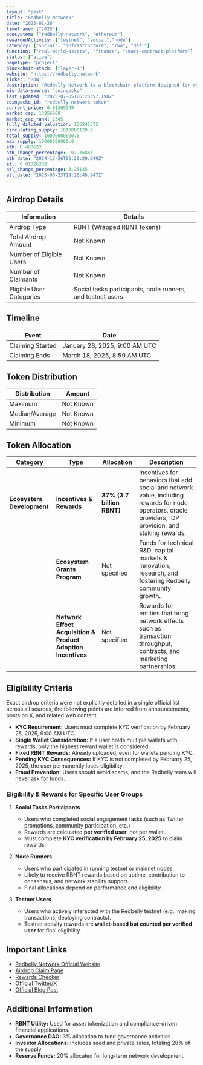 ```yaml
---
layout: "post"
title: "Redbelly Network"
date: "2025-01-26"
timeframe: ["2025"]
ecosystem: ["redbelly-network", "ethereum"]
rewardedActivity: ["testnet", "social","node"]
category: ["social", "infrastructure", "rwa", "defi"]
function: ["real-world-assets", "finance", "smart-contract-platform"]
status: ["alive"]
pagetype: "project"
blockchain-stack: ["layer-1"]
website: "https://redbelly.network"
ticker: "RBNT"
description: "Redbelly Network is a blockchain platform designed for real-world asset (RWA) tokenization, offering security, scalability, and compliance for financial applications."
mis-data-source: "coingecko"
last_updated: "2025-07-05T06:25:57.190Z"
coingecko_id: "redbelly-network-token"
current_price: 0.01369349
market_cap: 13956608
market_cap_rank: 1345
fully_diluted_valuation: 136845572
circulating_supply: 1019880129.0
total_supply: 10000000000.0
max_supply: 10000000000.0
ath: 0.483622
ath_change_percentage: -97.16861
ath_date: "2024-12-26T06:20:29.049Z"
atl: 0.01326202
atl_change_percentage: 3.25145
atl_date: "2025-06-23T19:20:48.947Z"
---
```


## Airdrop Details

| Information              | Details                                                    |
| ------------------------ | ---------------------------------------------------------- |
| Airdrop Type             | RBNT (Wrapped RBNT tokens)                                 |
| Total Airdrop Amount     | Not Known                                                  |
| Number of Eligible Users | Not Known                                                  |
| Number of Claimants      | Not Known                                                  |
| Eligible User Categories | Social tasks participants, node runners, and testnet users |

## Timeline

| Event            | Date                          |
| ---------------- | ----------------------------- |
| Claiming Started | January 28, 2025, 9:00 AM UTC |
| Claiming Ends    | March 18, 2025, 8:59 AM UTC   |

## Token Distribution

| Distribution   | Amount    |
| -------------- | --------- |
| Maximum        | Not Known |
| Median/Average | Not Known |
| Minimum        | Not Known |

## Token Allocation

| Category                  | Type                                                         | Allocation                 | Description                                                                                                                                             |
| ------------------------- | ------------------------------------------------------------ | -------------------------- | ------------------------------------------------------------------------------------------------------------------------------------------------------- |
| **Ecosystem Development** | **Incentives & Rewards**                                     | **37% (3.7 billion RBNT)** | Incentives for behaviors that add social and network value, including rewards for node operators, oracle providers, IDP provision, and staking rewards. |
|                           | **Ecosystem Grants Program**                                 | Not specified              | Funds for technical R&D, capital markets & innovation, research, and fostering Redbelly community growth.                                               |
|                           | **Network Effect Acquisition & Product Adoption Incentives** | Not specified              | Rewards for entities that bring network effects such as transaction throughput, contracts, and marketing partnerships.                                  |

## Eligibility Criteria

Exact airdrop criteria were not explicitly detailed in a single official list across all sources, the following points are inferred from announcements, posts on X, and related web content.

- **KYC Requirement:** Users must complete KYC verification by February 25, 2025, 9:00 AM UTC.
- **Single Wallet Consideration:** If a user holds multiple wallets with rewards, only the highest reward wallet is considered.
- **Fixed RBNT Rewards:** Already uploaded, even for wallets pending KYC.
- **Pending KYC Consequences:** If KYC is not completed by February 25, 2025, the user permanently loses eligibility.
- **Fraud Prevention:** Users should avoid scams, and the Redbelly team will never ask for funds.

### **Eligibility & Rewards for Specific User Groups**

1. **Social Tasks Participants**

   - Users who completed social engagement tasks (such as Twitter promotions, community participation, etc.)
   - Rewards are calculated **per verified user**, not per wallet.
   - Must complete **KYC verification by February 25, 2025** to claim rewards.

2. **Node Runners**

   - Users who participated in running testnet or mainnet nodes.
   - Likely to receive RBNT rewards based on uptime, contribution to consensus, and network stability support.
   - Final allocations depend on performance and eligibility.

3. **Testnet Users**
   - Users who actively interacted with the Redbelly testnet (e.g., making transactions, deploying contracts).
   - Testnet activity rewards are **wallet-based but counted per verified user** for final eligibility.

## Important Links

- [Redbelly Network Official Website](https://redbelly.network)
- [Airdrop Claim Page](https://redbelly.network/rewards-claim)
- [Rewards Checker](https://redbelly.network/rewards-checker)
- [Official Twitter/X](https://x.com/RedbellyNetwork/status/1884208617601261932)
- [Official Blog Post](https://medium.com/@redbellyblockchain/redbelly-network-building-the-future-of-tokenomics-with-rbnt-4f1e2667d6ab)

## Additional Information

- **RBNT Utility:** Used for asset tokenization and compliance-driven financial applications.
- **Governance DAO:** 3% allocation to fund governance activities.
- **Investor Allocations:** Includes seed and private sales, totaling 28% of the supply.
- **Reserve Funds:** 20% allocated for long-term network development.